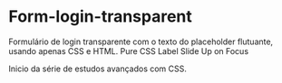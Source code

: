 # Form-login-transparent
Formulário de login transparente com o texto do placeholder flutuante, usando apenas CSS e HTML. Pure CSS Label Slide Up on Focus


Inicio da série de estudos avançados com CSS.
